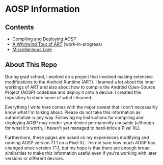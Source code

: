 ﻿# AOSP Information

## Contents

 - [Compiling and Deploying AOSP](android_compiling_aosp.md)
 - [A Whirlwind Tour of ART](android_art_tour.md)  (work-in-progress)
 - [Miscellaneous Lore](android_miscellaneous_lore.md)

## About This Repo

During grad school, I worked on a project that involved making extensive modifications to the Android Runtime (ART). I learned a lot about the inner workings of ART and also about how to compile the Android Open-Source Project (AOSP) codebase and deploy it onto a device. I created this repository to share some of what I learned.

Everything I write here comes with the major caveat that I don't necessarily know what I'm talking about. Please do not take this information as authoritative in any way. Following my instructions for compiling and deploying AOSP may render your device permanently unusable (although for what it's worth, I haven't yet managed to hard-brick a Pixel XL).

Furthermore, these pages are based on my experiences modifying and running AOSP version 7.1.1 on a Pixel XL. I'm not sure how much AOSP has changed since version 7.1.1, but my hope is that there are enough broad similarities to make this information useful even if you're working with later versions or different devices.
